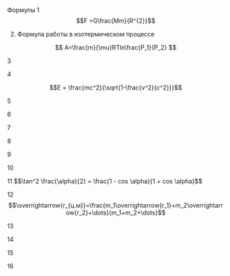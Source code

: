 Формулы
1
$$F =G\frac{Mm}{R^{2}}$$


2. Формула работы в изотермическом процессе

$$ A=\frac{m}{\mu}RTln\frac{P_1}{P_2} $$


3




4

$$E = \frac{mc^2}{\sqrt{1-\frac{v^2}{c^2}}}$$

5



6



7



8




9



10



11
$$\tan^2 \frac\{\alpha}{2} = \frac\{1 - cos \alpha}{1 + cos \alpha}$$




12
$$\overrightarrow{r_{ц.м}}=\frac{m_1\overrightarrow{r_1}+m_2\overrightarrow{r_2}+\dots}{m_1+m_2+\dots}$$



13



14




15



16
